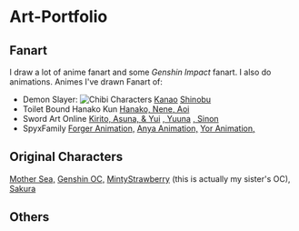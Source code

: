 # Art-Portfolio
## Fanart
I draw a lot of anime fanart and some _Genshin Impact_ fanart. I also do animations.
Animes I've drawn Fanart of:
- Demon Slayer:
![Chibi Characters](https://drive.google.com/file/d/1ImCW3lwV1LeBIllVCB9CR1C-n7XKgGru/view?usp=sharing)
[Kanao](https://drive.google.com/file/d/1ugjCrYsIsYLDT9Hb8eaD7_bX5V2AOgGU/view?usp=sharing)
[Shinobu](https://drive.google.com/file/d/1YRSCyqaAxfyZBSObffpT8EyaM0rZctLy/view?usp=sharing)
- Toilet Bound Hanako Kun
[Hanako, Nene, Aoi](https://youtu.be/Anl0JWMoWCQ)
- Sword Art Online
[Kirito, Asuna, & Yui](https://photos.google.com/photo/AF1QipMRR-c7yi1rMBZIphLSocRMSEXrPTOjQKlh6w3k)
[, Yuuna](https://photos.google.com/photo/AF1QipMwK37Y6B9MIVIFFodZbs1TveSxlNyr7HIqNV7u)
[, Sinon](https://youtu.be/nLFQdcMeZ_k)
- SpyxFamily
[Forger Animation,](https://youtu.be/pO6YLdVRd_g)
[Anya Animation,](https://youtu.be/D9iCrxKuh9Y)
[Yor Animation,](https://youtu.be/qwMBH066Uug)
## Original Characters
[Mother Sea,](https://drive.google.com/file/d/17TLTZoGXG0WN_kirRT9GcEi7C8qUf1gL/view?usp=sharing)
[Genshin OC,](https://drive.google.com/file/d/1B4-QNYScedYA4v2qbrd09d58YLDfpX69/view?usp=sharing)
[MintyStrawberry](https://drive.google.com/file/d/1z_oLWR-q9C6FRqTP1Rw8dJMOT60Lc80Z/view?usp=sharing) (this is actually my sister's OC),
[Sakura](https://drive.google.com/file/d/18e--M5jCEpT3mn_apaLyxidIQ70A0bGv/view?usp=sharing)
## Others
